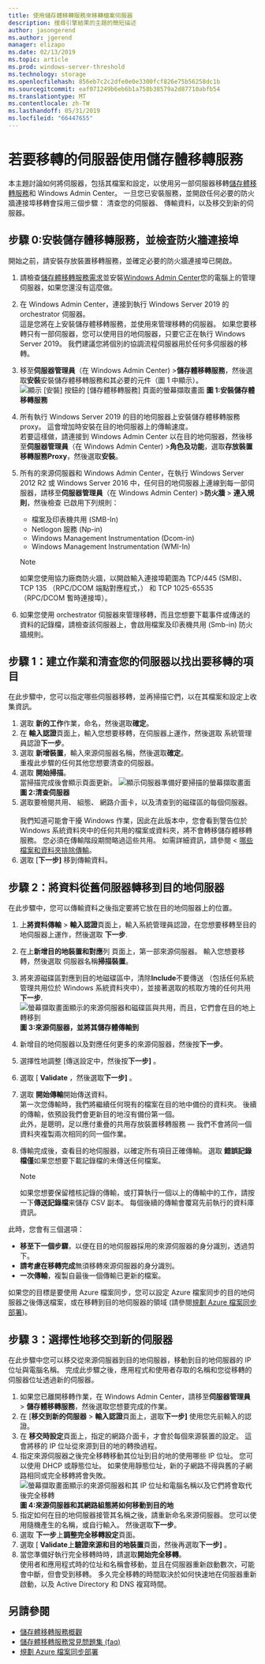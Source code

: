 ```yaml
---
title: 使用儲存體移轉服務來移轉檔案伺服器
description: 搜尋引擎結果的主題的簡短描述
author: jasongerend
ms.author: jgerend
manager: elizapo
ms.date: 02/13/2019
ms.topic: article
ms.prod: windows-server-threshold
ms.technology: storage
ms.openlocfilehash: 856eb7c2c2dfe0e0e3300fcf826e75b56258dc1b
ms.sourcegitcommit: eaf071249b6eb6b1a758b38579a2d87710abfb54
ms.translationtype: MT
ms.contentlocale: zh-TW
ms.lasthandoff: 05/31/2019
ms.locfileid: "66447655"
---
```

# <a name="use-storage-migration-service-to-migrate-a-server"></a>若要移轉的伺服器使用儲存體移轉服務

本主題討論如何將伺服器，包括其檔案和設定，以使用另一部伺服器移轉[儲存體移轉服務](overview.md)和 Windows Admin Center。 一旦您已安裝服務，並開啟任何必要的防火牆連接埠移轉會採用三個步驟： 清查您的伺服器、 傳輸資料，以及移交到新的伺服器。

## <a name="step-0-install-storage-migration-service-and-check-firewall-ports"></a>步驟 0:安裝儲存體移轉服務，並檢查防火牆連接埠

開始之前，請安裝存放裝置移轉服務，並確定必要的防火牆連接埠已開啟。

1. 請檢查[儲存體移轉服務需求](overview.md#requirements)並安裝[Windows Admin Center](../../manage/windows-admin-center/understand/windows-admin-center.md)您的電腦上的管理伺服器，如果您還沒有這麼做。
2. 在 Windows Admin Center，連接到執行 Windows Server 2019 的 orchestrator 伺服器。 <br>這是您將在上安裝儲存體移轉服務，並使用來管理移轉的伺服器。 如果您要移轉只有一部伺服器，您可以使用目的地伺服器，只要它正在執行 Windows Server 2019。 我們建議您將個別的協調流程伺服器用於任何多伺服器的移轉。
1. 移至**伺服器管理員**（在 Windows Admin Center) >**儲存體移轉服務**，然後選取**安裝**安裝儲存體移轉服務和其必要的元件（圖 1 中顯示）。
    ![顯示 [安裝] 按鈕的 [儲存體移轉服務] 頁面的螢幕擷取畫面](media/migrate/install.png) **圖 1:安裝儲存體移轉服務**
1. 所有執行 Windows Server 2019 的目的地伺服器上安裝儲存體移轉服務 proxy。 這會增加時安裝在目的地伺服器上的傳輸速度。 <br>若要這樣做，請連接到 Windows Admin Center 以在目的地伺服器，然後移至**伺服器管理員**（在 Windows Admin Center) >**角色及功能**，選取**存放裝置移轉服務Proxy**，然後選取**安裝**。
1. 所有的來源伺服器和 Windows Admin Center，在執行 Windows Server 2012 R2 或 Windows Server 2016 中，任何目的地伺服器上連線到每一部伺服器，請移至**伺服器管理員**（在 Windows Admin Center) >**防火牆**  > **連入規則**，然後檢查 已啟用下列規則：
    - 檔案及印表機共用 (SMB-In)
    - Netlogon 服務 (Np-in)
    - Windows Management Instrumentation (Dcom-in)
    - Windows Management Instrumentation (WMI-In)

   > [!NOTE]
   > 如果您使用協力廠商防火牆，以開啟輸入連接埠範圍為 TCP/445 (SMB)、 TCP 135 （RPC/DCOM 端點對應程式，） 和 TCP 1025-65535 （RPC/DCOM 暫時連接埠）。

1. 如果您使用 orchestrator 伺服器來管理移轉，而且您想要下載事件或傳送的資料的記錄檔，請檢查該伺服器上，會啟用檔案及印表機共用 (Smb-in) 防火牆規則。

## <a name="step-1-create-a-job-and-inventory-your-servers-to-figure-out-what-to-migrate"></a>步驟 1：建立作業和清查您的伺服器以找出要移轉的項目

在此步驟中，您可以指定哪些伺服器移轉，並再掃描它們，以在其檔案和設定上收集資訊。

1. 選取 **新的工作**作業，命名，然後選取**確定**。
1. 在 **輸入認證**頁面上，輸入您想要移轉，在伺服器上運作，然後選取 系統管理員認證**下一步**。
1. 選取 **新增裝置**，輸入來源伺服器名稱，然後選取**確定**。 <br>重複此步驟的任何其他您想要清查的伺服器。
1. 選取 **開始掃描**。<br>當掃描完成後會顯示頁面更新。
    ![顯示伺服器準備好要掃描的螢幕擷取畫面](media/migrate/inventory.png) **圖 2:清查伺服器**
1. 選取要檢閱共用、 組態、 網路介面卡，以及清查到的磁碟區的每個伺服器。 <br><br>我們知道可能會干擾 Windows 作業，因此在此版本中，您會看到警告位於 Windows 系統資料夾中的任何共用的檔案或資料夾，將不會轉移儲存體移轉服務。 您必須在傳輸階段期間略過這些共用。 如需詳細資訊，請參閱 <<c0> [ 哪些檔案和資料夾排除傳輸](faq.md#excluded-files)。
1. 選取 [**下一步]** 移到傳輸資料。

## <a name="step-2-transfer-data-from-your-old-servers-to-the-destination-servers"></a>步驟 2：將資料從舊伺服器轉移到目的地伺服器

在此步驟中，您可以傳輸資料之後指定要將它放在目的地伺服器上的位置。

1. 上**將資料傳輸** > **輸入認證**頁面上，輸入系統管理員認證，在您想要移轉至目的地伺服器上運作，然後選取 **下一步**.
2. 在上**新增目的地裝置和對應**列 頁面上，第一部來源伺服器。 輸入您想要移轉，然後選取 伺服器名稱**掃描裝置**。
3. 將來源磁碟區對應到目的地磁碟區中，清除**Include**不要傳送 （包括任何系統管理共用位於 Windows 系統資料夾中），並接著選取的核取方塊的任何共用**下一步**.
   ![螢幕擷取畫面顯示的來源伺服器和磁碟區與共用，而且，它們會在目的地上轉移到](media/migrate/transfer.png) **圖 3:來源伺服器，並將其儲存體傳輸到**
4. 新增目的地伺服器以及對應任何更多的來源伺服器，然後按**下一步**。
5. 選擇性地調整 [傳送設定中，然後按**下一步]** 。
6. 選取 [ **Validate** ，然後選取**下一步]** 。
7. 選取 **開始傳輸**開始傳送資料。<br>第一次您傳輸時，我們將繼續任何現有的檔案在目的地中備份的資料夾。 後續的傳輸，依預設我們會更新目的地沒有備份第一個。 <br>此外，是聰明，足以應付重疊的共用存放裝置移轉服務 — 我們不會將同一個資料夾複製兩次相同的同一個作業。
8. 傳輸完成後，查看目的地伺服器，以確定所有項目正確傳輸。 選取 **錯誤記錄檔僅**如果您想要下載記錄檔的未傳送任何檔案。

   > [!NOTE]
   > 如果您想要保留稽核記錄的傳輸，或打算執行一個以上的傳輸中的工作，請按一下**傳送記錄檔**来儲存 CSV 副本。 每個後續的傳輸會覆寫先前執行的資料庫資訊。 

此時，您會有三個選項：

- **移至下一個步驟**，以便在目的地伺服器採用的來源伺服器的身分識別，透過剪下。
- **請考慮在移轉完成**無須移轉來源伺服器的身分識別。
- **一次傳輸**，複製自最後一個傳輸已更新的檔案。

如果您的目標是要使用 Azure 檔案同步，您可以設定 Azure 檔案同步的目的地伺服器之後傳送檔案，或在移轉到目的地伺服器的領域 (請參閱[規劃 Azure 檔案同步部署](https://docs.microsoft.com/azure/storage/files/storage-sync-files-planning))。

## <a name="step-3-optionally-cut-over-to-the-new-servers"></a>步驟 3：選擇性地移交到新的伺服器

在此步驟中您可以移交從來源伺服器到目的地伺服器，移動到目的地伺服器的 IP 位址與電腦名稱。 完成此步驟之後，應用程式和使用者存取的名稱和您從移轉的伺服器位址透過新的伺服器。

 1. 如果您已離開移轉作業，在 Windows Admin Center，請移至**伺服器管理員** > **儲存體移轉服務**，然後選取您想要完成的作業。 
 1. 在 [**移交到新的伺服器** > **輸入認證**頁面上，選取**下一步]** 使用您先前輸入的認證。
 1. 在 **移交時設定**頁面上，指定的網路介面卡，才會於每個來源裝置的設定。 這會將移的 IP 位址從來源到目的地的轉換過程。
 1. 指定來源伺服器之後完全移轉移動其位址到目的地的使用哪些 IP 位址。 您可以使用 DHCP 或靜態位址。 如果使用靜態位址，新的子網路不得與舊的子網路相同或完全移轉將會失敗。
    ![螢幕擷取畫面顯示的來源伺服器和其 IP 位址和電腦名稱以及它們將會取代後完全移轉](media/migrate/cutover.png)
    **圖 4:來源伺服器和其網路組態將如何移動到目的地**
 1. 指定如何在目的地伺服器接管其名稱之後，請重新命名來源伺服器。 您可以使用隨機產生的名稱，或自行輸入。 然後選取**下一步**。
 1. 選取 **下一步**上**調整完全移轉設定**頁面。
 1. 選取 [ **Validate**上**驗證來源和目的地裝置**頁面，然後再選取**下一步]** 。
 1. 當您準備好執行完全移轉時時，請選取**開始完全移轉**。 <br>使用者和應用程式時的位址和名稱會移動，並且在伺服器重新啟動數次，可能會中斷，但會受到移轉。 多久完全移轉的時間取決於如何快速地在伺服器重新啟動，以及 Active Directory 和 DNS 複寫時間。

## <a name="see-also"></a>另請參閱

- [儲存體移轉服務概觀](overview.md)
- [儲存體移轉服務常見問題集 (faq)](faq.md)
- [規劃 Azure 檔案同步部署](https://docs.microsoft.com/azure/storage/files/storage-sync-files-planning)